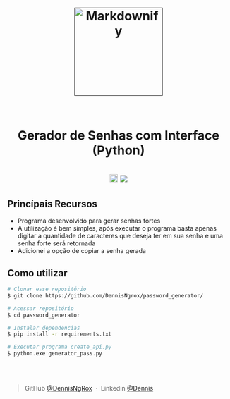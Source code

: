 
<h1 align="center">
  <br>
  <a href=""><img src="https://logodownload.org/wp-content/uploads/2019/10/python-logo.png" alt="Markdownify" width="200"></a>
  <br>
  <br>

</h1>
<h1 align="center">
  Gerador de Senhas com Interface (Python)
</p>
<p align="center">
	<a href="https://badge.fury.io/py/pip"><img src="https://badge.fury.io/py/pip.svg" alt="PyPI version" height="18"></a>
  <a href="">
    <img src="https://img.shields.io/badge/$-donate-ff69b4.svg?maxAge=2592000&amp;style=flat">
  </a>
</p>


<p> </p>

## Princípais Recursos

* Programa desenvolvido para gerar senhas fortes
* A utilização é bem simples, após executar o programa basta apenas digitar a quantidade de caracteres que deseja ter em sua senha e uma senha forte será retornada
* Adicionei a opção de copiar a senha gerada


<p> </p>

## Como utilizar

```bash
# Clonar esse repositório
$ git clone https://github.com/DennisNgrox/password_generator/

# Acessar repositório
$ cd password_generator

# Instalar dependencias
$ pip install -r requirements.txt 

# Executar programa create_api.py
$ python.exe generator_pass.py
```

<p></p>
<p></p>
<br>
<br>




> GitHub [@DennisNgRox](https://github.com/DennisNgrox) &nbsp;&middot;&nbsp;
> Linkedin [@Dennis](https://www.linkedin.com/in/dennis-silva-02b884209/)

